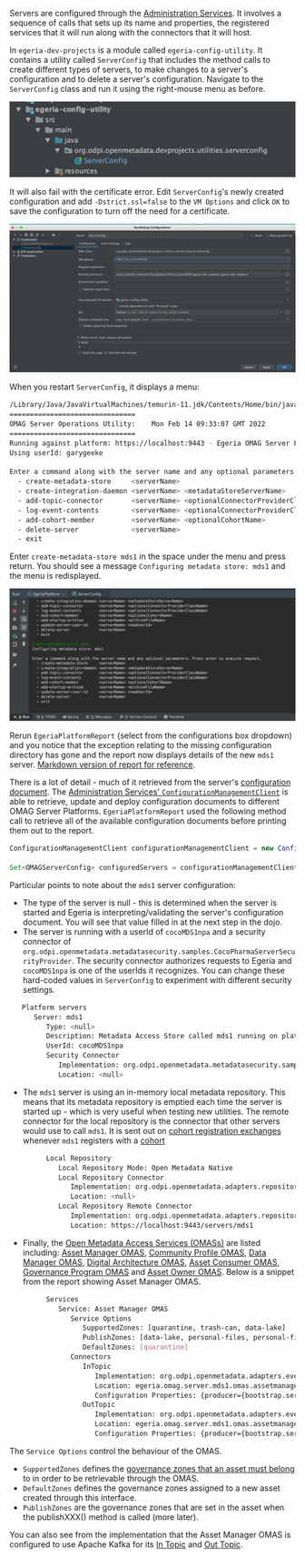 <!-- SPDX-License-Identifier: CC-BY-4.0 -->
<!-- Copyright Contributors to the Egeria project. -->


Servers are configured through the [Administration Services](/services/admin-services/overview/#configure-an-omag-server).  It involves a sequence of calls that sets up its name and properties, the registered services that it will run along with the connectors that it will host.

In `egeria-dev-projects` is a module called `egeria-config-utility`.  It contains a utility called `ServerConfig` that includes the method calls to create different types of servers, to make changes to a server's configuration and to delete a server's configuration. Navigate to the `ServerConfig` class and run it using the right-mouse menu as before.

![egeria-config-utility module](/education/egeria-dojo/developer/egeria-config-utility-module.png)

It will also fail with the certificate error.  Edit `ServerConfig`'s newly created configuration and add `-Dstrict.ssl=false` to the `VM Options` and click `OK` to save the configuration to turn off the need for a certificate. 

![egeria-config-utility configuration](/education/egeria-dojo/developer/egeria-config-utility-configuration.png)
           
When you restart `ServerConfig`, it displays a menu:

```bash
/Library/Java/JavaVirtualMachines/temurin-11.jdk/Contents/Home/bin/java -Dstrict.ssl=false ... org.odpi.openmetadata.devprojects.utilities.serverconfig.ServerConfig
===============================
OMAG Server Operations Utility:    Mon Feb 14 09:33:07 GMT 2022
===============================
Running against platform: https://localhost:9443 - Egeria OMAG Server Platform (version 3.6-SNAPSHOT)
Using userId: garygeeke

Enter a command along with the server name and any optional parameters. Press enter to execute request.
  - create-metadata-store     <serverName>  
  - create-integration-daemon <serverName> <metadataStoreServerName> 
  - add-topic-connector       <serverName> <optionalConnectorProviderClassName> 
  - log-event-contents        <serverName> <optionalConnectorProviderClassName> 
  - add-cohort-member         <serverName> <optionalCohortName> 
  - delete-server             <serverName>  
  - exit  
```
Enter `create-metadata-store mds1` in the space under the menu and press return. You should see a message `Configuring metadata store: mds1` and the menu is redisplayed.

![egeria-config-utility creating mds1](/education/egeria-dojo/developer/egeria-config-utility-creating-mds1.png)

Rerun `EgeriaPlatformReport` (select from the configurations box dropdown) and you notice that the exception relating to the missing configuration directory has gone and the report now displays details of the new `mds1` server. [Markdown version of report for reference](/education/egeria-dojo/developer/egeria-platform-report-mds1-configured).

There is a lot of detail - much of it retrieved from the server's [configuration document](/concepts/configuration-document).  The [Administration Services' `ConfigurationManagementClient`](/services/admin-services/overview/#managing-configuration-documents) is able to retrieve, update and deploy configuration documents to different OMAG Server Platforms.  `EgeriaPlatformReport` used the following method call to retrieve all of the available configuration documents before printing them out to the report.

```java linenums="1"
ConfigurationManagementClient configurationManagementClient = new ConfigurationManagementClient(clientUserId, platformURLRoot);

Set<OMAGServerConfig> configuredServers = configurationManagementClient.getAllServerConfigurations();
```
Particular points to note about the `mds1` server configuration:

* The type of the server is null - this is determined when the server is started and Egeria is interpreting/validating the server's configuration document.  You will see that value filled in at the next step in the dojo.
* The server is running with a userId of `cocoMDS1npa` and a security connector of `org.odpi.openmetadata.metadatasecurity.samples.CocoPharmaServerSecurityProvider`.  The security connector authorizes requests to Egeria and `cocoMDS1npa` is one of the userIds it recognizes.  You can change these hard-coded values in `ServerConfig` to experiment with different security settings.

```bash
   Platform servers
      Server: mds1
         Type: <null>
         Description: Metadata Access Store called mds1 running on platform https://localhost:9443
         UserId: cocoMDS1npa
         Security Connector
            Implementation: org.odpi.openmetadata.metadatasecurity.samples.CocoPharmaServerSecurityProvider
            Location: <null>
```

* The `mds1` server is using an in-memory local metadata repository.  This means that its metadata repository is emptied each time the server is started up - which is very useful when testing new utilities.  The remote connector for the local repository is the connector that other servers would use to call `mds1`.  It is sent out on [cohort registration exchanges](/features/cohort-operation/overview) whenever `mds1` registers with a [cohort](/concepts/cohort-member.)

```bash
         Local Repository
            Local Repository Mode: Open Metadata Native
            Local Repository Connector
               Implementation: org.odpi.openmetadata.adapters.repositoryservices.inmemory.repositoryconnector.InMemoryOMRSRepositoryConnectorProvider
               Location: <null>
            Local Repository Remote Connector
               Implementation: org.odpi.openmetadata.adapters.repositoryservices.rest.repositoryconnector.OMRSRESTRepositoryConnectorProvider
               Location: https://localhost:9443/servers/mds1
```

* Finally, the [Open Metadata Access Services (OMASs)](/services/omas) are listed including: [Asset Manager OMAS](/services/omas/asset-manager/overview), [Community Profile OMAS](/services/omas/community-profile/overview), [Data Manager OMAS](/services/omas/data-manager/overview), [Digital Architecture OMAS](/services/omas/digital-architecture/overview), [Asset Consumer OMAS](/services/omas/asset-consumer/overview), [Governance Program OMAS](/services/omas/governance-program/overview) and [Asset Owner OMAS](/services/omas/asset-owner/overview).  Below is a snippet from the report showing Asset Manager OMAS.

```bash
         Services
            Service: Asset Manager OMAS
               Service Options
                  SupportedZones: [quarantine, trash-can, data-lake]
                  PublishZones: [data-lake, personal-files, personal-files]
                  DefaultZones: [quarantine]
               Connectors
                  InTopic
                     Implementation: org.odpi.openmetadata.adapters.eventbus.topic.kafka.KafkaOpenMetadataTopicProvider
                     Location: egeria.omag.server.mds1.omas.assetmanager.inTopic
                     Configuration Properties: {producer={bootstrap.servers=localhost:9092}, local.server.id=fab57cdc-e7fb-4f23-8237-376c9fda492b, consumer={bootstrap.servers=localhost:9092, auto.commit.interval.ms=1}}
                  OutTopic
                     Implementation: org.odpi.openmetadata.adapters.eventbus.topic.kafka.KafkaOpenMetadataTopicProvider
                     Location: egeria.omag.server.mds1.omas.assetmanager.inTopic
                     Configuration Properties: {producer={bootstrap.servers=localhost:9092}, local.server.id=fab57cdc-e7fb-4f23-8237-376c9fda492b, consumer={bootstrap.servers=localhost:9092, auto.commit.interval.ms=1}}
```
The `Service Options` control the behaviour of the OMAS.  

* `SupportedZones` defines the [governance zones that an asset must belong](/features/governance-zoning/overview) to in order to be retrievable through the OMAS.  
* `DefaultZones` defines the governance zones assigned to a new asset created through this interface.
* `PublishZones` are the governance zones that are set in the asset when the publishXXX() method is called (more later).

You can also see from the implementation that the Asset Manager OMAS is configured to use Apache Kafka for its [In Topic](/concepts/in-topic) and [Out Topic](/concepts/out-topic).

